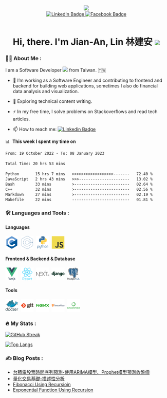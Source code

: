 <div id="header" align="center">
  <img src="https://media.giphy.com/media/M9gbBd9nbDrOTu1Mqx/giphy.gif" width="100"/>
   <div id="badges">
      <a href="https://www.linkedin.com/in/jiananlin1104/">
        <img src="https://img.shields.io/badge/LinkedIn-blue?style=for-the-badge&logo=linkedin&logoColor=white" alt="LinkedIn Badge"/>
      </a>
      <a href="https://www.facebook.com/Linjianan1104/">
        <img src="https://img.shields.io/badge/Facebook-blue?style=for-the-badge&logo=facebook&logoColor=white" alt="Facebook Badge"/>
      </a>
    </div>
  <img src="https://komarev.com/ghpvc/?username=jianan1104&style=flat-square&color=blue" alt=""/>
  <h1>
    Hi, there. I'm Jian-An, Lin 林建安
    <img src="https://media.giphy.com/media/hvRJCLFzcasrR4ia7z/giphy.gif" width="30px"/>
  </h1>
</div>


### :man_technologist: About Me :

I am a Software Developer <img src="https://media.giphy.com/media/WUlplcMpOCEmTGBtBW/giphy.gif" width="30"> from Taiwan. 🇹🇼

- :telescope: I’m working as a Software Engineer and contributing to frontend and backend for building web applications, sometimes I also do financial data analysis and visualization.

- :seedling: Exploring technical content writing.

- :zap: In my free time, I solve problems on Stackoverflows and read tech articles.

- :mailbox: How to reach me: [![Linkedin Badge](https://img.shields.io/badge/-jianan1104-blue?style=flat&logo=Linkedin&logoColor=white)](https://www.linkedin.com/in/jiananlin1104/)


📊 &nbsp;**This week I spent my time on**

<!--START_SECTION:waka-->

```text
From: 19 October 2022 - To: 08 January 2023

Total Time: 20 hrs 53 mins

Python       15 hrs 7 mins   >>>>>>>>>>>>>>>>>>-------   72.40 %
JavaScript   2 hrs 43 mins   >>>----------------------   13.02 %
Bash         33 mins         >------------------------   02.64 %
C++          32 mins         >------------------------   02.56 %
Markdown     27 mins         >------------------------   02.19 %
Makefile     22 mins         -------------------------   01.81 %
```

<!--END_SECTION:waka-->

### :hammer_and_wrench: Languages and Tools :

#### Languages

<img src="https://github.com/devicons/devicon/blob/master/icons/c/c-original.svg" title="C" alt="C" width="40" height="40"/>&nbsp;
<img src="https://github.com/devicons/devicon/blob/master/icons/cplusplus/cplusplus-line.svg" title="C++" alt="C++" width="40" height="40"/>&nbsp;
<img src="https://github.com/devicons/devicon/blob/master/icons/python/python-original-wordmark.svg" title="Python" alt="Python" width="40" height="40"/>&nbsp;
<img src="https://github.com/devicons/devicon/blob/master/icons/javascript/javascript-original.svg" title="JavaScript" alt="JavaScript" width="40" height="40"/>&nbsp;

#### Frontend & Backend & Database

<img src="https://github.com/devicons/devicon/blob/master/icons/vuejs/vuejs-original-wordmark.svg" title="Vue" alt="Vue" width="40" height="40"/>&nbsp;
<img src="https://github.com/devicons/devicon/blob/master/icons/react/react-original-wordmark.svg" title="React" alt="React" width="40" height="40"/>&nbsp;
<img src="https://github.com/devicons/devicon/blob/master/icons/nextjs/nextjs-original-wordmark.svg" title="NextJS" alt="NextJS" width="40" height="40"/>&nbsp;
<img src="https://github.com/devicons/devicon/blob/master/icons/django/django-plain-wordmark.svg" title="Django" alt="Django" width="40" height="40"/>&nbsp;
<img src="https://github.com/devicons/devicon/blob/master/icons/postgresql/postgresql-original-wordmark.svg" title="postgresql" alt="postgresql" width="40" height="40"/>&nbsp;


#### Tools
<img src="https://github.com/devicons/devicon/blob/master/icons/docker/docker-original-wordmark.svg" title="Docker" alt="Docker" width="40" height="40"/>&nbsp;
<img src="https://github.com/devicons/devicon/blob/master/icons/git/git-original-wordmark.svg" title="Git" alt="Git" width="40" height="40"/>&nbsp;
<img src="https://github.com/devicons/devicon/blob/master/icons/nginx/nginx-original.svg" title="nginx" alt="nginx" width="40" height="40"/>&nbsp;
<img src="https://github.com/devicons/devicon/blob/master/icons/tensorflow/tensorflow-original-wordmark.svg" title="tensorflow" alt="tensorflow" width="40" height="40"/>&nbsp;
<img src="https://github.com/devicons/devicon/blob/master/icons/anaconda/anaconda-original-wordmark.svg" title="anaconda" alt="anaconda" width="40" height="40"/>&nbsp;



### :fire: My Stats :

[![GitHub Streak](http://github-readme-streak-stats.herokuapp.com?user=jianan1104&theme=light)](https://git.io/streak-stats)

[![Top Langs](https://github-readme-stats.vercel.app/api/top-langs/?username=jianan1104&layout=compact&theme=vision-friendly-light)](https://github.com/anuraghazra/github-readme-stats)

### :writing_hand: Blog Posts :

<!-- BLOG-POST-LIST:START -->
- [台積電股票時間序列預測-使用ARIMA模型、Prophet模型預測收盤價](https://jianan1104.dev/2022/08/25/%E5%8F%B0%E7%A9%8D%E9%9B%BB%E8%82%A1%E7%A5%A8%E6%99%82%E9%96%93%E5%BA%8F%E5%88%97%E9%A0%90%E6%B8%AC-%E4%BD%BF%E7%94%A8ARIMA%E6%A8%A1%E5%9E%8BProphet%E6%A8%A1%E5%9E%8B%E9%A0%90%E6%B8%AC%E6%94%B6%E7%9B%A4%E5%83%B9/)
- [量化交易基礎-描述性分析](https://jianan1104.dev/2022/08/15/%E9%87%8F%E5%8C%96%E4%BA%A4%E6%98%93%E5%9F%BA%E7%A4%8E-%E6%8F%8F%E8%BF%B0%E6%80%A7%E5%88%86%E6%9E%90/)
- [Fibonacci Using Recursioin](https://jianan1104.dev/2022/01/09/fibonacci-using-recursioin/)
- [Exponential Function Using Recursion](https://jianan1104.dev/2022/01/08/exponential-function-using-recursion/)
<!-- BLOG-POST-LIST:END -->

